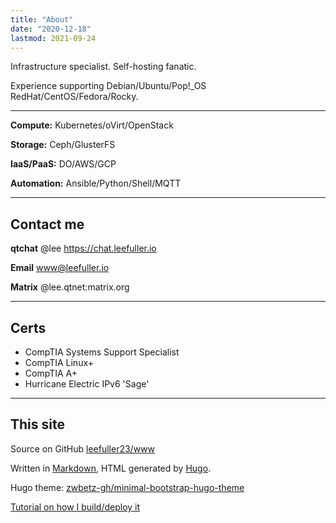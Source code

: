 ```yaml
---
title: "About"
date: "2020-12-18"
lastmod: 2021-09-24
---
```

Infrastructure specialist. Self-hosting fanatic.

Experience supporting Debian/Ubuntu/Pop!_OS RedHat/CentOS/Fedora/Rocky.

---
**Compute:** Kubernetes/oVirt/OpenStack

**Storage:** Ceph/GlusterFS

**IaaS/PaaS:** DO/AWS/GCP

**Automation:** Ansible/Python/Shell/MQTT

---

## Contact me

**qtchat** @lee https://chat.leefuller.io

**Email** [www@leefuller.io](mailto:site@leefuller.io)

**Matrix** @lee.qtnet:matrix.org

---

## Certs

- CompTIA Systems Support Specialist
- CompTIA Linux+
- CompTIA A+
- Hurricane Electric IPv6 'Sage'

---

## This site

Source on GitHub [leefuller23/www](https://github.com/leefuller23/www)

Written in [Markdown](https://www.markdownguide.org/), HTML generated by [Hugo](https://github.com/gohugoio/hugo).

Hugo theme: [zwbetz-gh/minimal-bootstrap-hugo-theme](https://github.com/zwbetz-gh/minimal-bootstrap-hugo-theme)

[Tutorial on how I build/deploy it](https://leefuller.io/build-site-with-cloudflare-pages/)